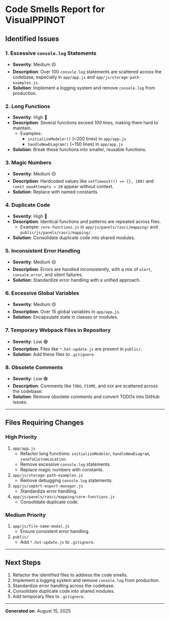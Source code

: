 # Code Smells Report for VisualPPINOT

## Identified Issues

### 1. Excessive `console.log` Statements
- **Severity**: Medium 🟡
- **Description**: Over 100 `console.log` statements are scattered across the codebase, especially in `app/app.js` and `app/js/storage-path-examples.js`.
- **Solution**: Implement a logging system and remove `console.log` from production.

### 2. Long Functions
- **Severity**: High 🔴
- **Description**: Several functions exceed 100 lines, making them hard to maintain.
  - Examples:
    - `initializeModeler()` (~200 lines) in `app/app.js`
    - `handleNewDiagram()` (~150 lines) in `app/app.js`
- **Solution**: Break these functions into smaller, reusable functions.

### 3. Magic Numbers
- **Severity**: Medium 🟡
- **Description**: Hardcoded values like `setTimeout(() => {}, 100)` and `const maxAttempts = 20` appear without context.
- **Solution**: Replace with named constants.

### 4. Duplicate Code
- **Severity**: High 🔴
- **Description**: Identical functions and patterns are repeated across files.
  - Example: `core-functions.js` in `app/js/panels/rasci/mapping/` and `public/js/panels/rasci/mapping/`.
- **Solution**: Consolidate duplicate code into shared modules.

### 5. Inconsistent Error Handling
- **Severity**: Medium 🟡
- **Description**: Errors are handled inconsistently, with a mix of `alert`, `console.error`, and silent failures.
- **Solution**: Standardize error handling with a unified approach.

### 6. Excessive Global Variables
- **Severity**: Medium 🟡
- **Description**: Over 15 global variables in `app/app.js`.
- **Solution**: Encapsulate state in classes or modules.

### 7. Temporary Webpack Files in Repository
- **Severity**: Low 🟢
- **Description**: Files like `*.hot-update.js` are present in `public/`.
- **Solution**: Add these files to `.gitignore`.

### 8. Obsolete Comments
- **Severity**: Low 🟢
- **Description**: Comments like `TODO`, `FIXME`, and `XXX` are scattered across the codebase.
- **Solution**: Remove obsolete comments and convert TODOs into GitHub issues.

---

## Files Requiring Changes

### High Priority
1. `app/app.js`
   - Refactor long functions: `initializeModeler`, `handleNewDiagram`, `saveToCustomLocation`.
   - Remove excessive `console.log` statements.
   - Replace magic numbers with constants.
2. `app/js/storage-path-examples.js`
   - Remove debugging `console.log` statements.
3. `app/js/import-export-manager.js`
   - Standardize error handling.
4. `app/js/panels/rasci/mapping/core-functions.js`
   - Consolidate duplicate code.

### Medium Priority
1. `app/js/file-name-modal.js`
   - Ensure consistent error handling.
2. `public/`
   - Add `*.hot-update.js` to `.gitignore`.

---

## Next Steps
1. Refactor the identified files to address the code smells.
2. Implement a logging system and remove `console.log` from production.
3. Standardize error handling across the codebase.
4. Consolidate duplicate code into shared modules.
5. Add temporary files to `.gitignore`.

---

**Generated on**: August 15, 2025
